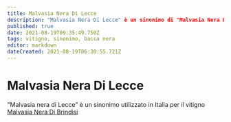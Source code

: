 ```yaml
---
title: Malvasia Nera Di Lecce
description: "Malvasia Nera Di Lecce" è un sinonimo di "Malvasia Nera Di Brindisi"
published: true
date: 2021-08-19T09:35:49.750Z
tags: vitigno, sinonimo, bacca nera
editor: markdown
dateCreated: 2021-08-19T06:30:55.721Z
---
```


# Malvasia Nera Di Lecce

"Malvasia nera di Lecce" è un sinonimo utilizzato in Italia per il vitigno [Malvasia Nera Di Brindisi](/vitigni/Italia/bacca-nera/malvasia-nera-di-brindisi)